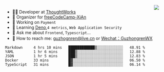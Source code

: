 <img align="right" src="https://github-readme-stats.vercel.app/api?username=guzhongren&show_icons=true&icon_color=805AD5&text_color=000&bg_color=ffffff&hide_title=true" />

- 👨‍💻  Developer at [ThoughtWorks](https://thoughtworks.com)
- 🏢 Organizer for [freeCodeCamp-XiAn](https://github.com/orgs/freeCodeCamp-XiAn)
- 🔭 Working on `Payment`
- 🌱 Learning [Deno](https://deno.land/),`4 metrics`,  `Web Application Security`
- 💬 Ask me about `Frontend`, `Typescript`...
- 🔎 How to reach me: [guzhognren@live.cn](guzhognren@live.cn) or [Wechat：GuzhongrenWX]()

<!--START_SECTION:waka-->
```text
Markdown     4 hrs 10 mins   ████████████▒░░░░░░░░░░░░   48.91 % 
YAML         1 hr 6 mins     ███▒░░░░░░░░░░░░░░░░░░░░░   12.88 % 
JSON         1 hr 5 mins     ███▒░░░░░░░░░░░░░░░░░░░░░   12.83 % 
Docker       33 mins         █▓░░░░░░░░░░░░░░░░░░░░░░░   06.50 % 
TypeScript   31 mins         █▓░░░░░░░░░░░░░░░░░░░░░░░   06.14 % 
```
<!--END_SECTION:waka-->

